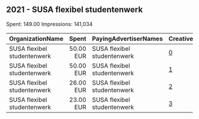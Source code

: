## 2021 - SUSA flexibel studentenwerk 
Spent: 149.00
Impressions: 141,034

|OrganizationName|Spent|PayingAdvertiserNames|CreativeUrls|Impressions|Genders|AgeBrackets|CountryCodes|BillingAddresses|CandidateBallotInformation|
|:---|---:|:---|:---|---:|:---|:---|:---|:---|:---|
|SUSA flexibel studentenwerk|50.00 EUR|SUSA flexibel studentenwerk|[0](https://www.snap.com/political-ads/asset/d9d0d5cb9957593f2ba5f584e28462c80d4756a21d9e7d02b111d3ad51d26f7d?mediaType=mp4)|51,288||18-28|netherlands|NL||
|SUSA flexibel studentenwerk|50.00 EUR|SUSA flexibel studentenwerk|[1](https://www.snap.com/political-ads/asset/98019b2d8f863deb24306d90a67790beff7c42ab04a76ce034d57914a3e77be0?mediaType=mp4)|45,108||18-28|netherlands|NL||
|SUSA flexibel studentenwerk|26.00 EUR|SUSA flexibel studentenwerk|[2](https://www.snap.com/political-ads/asset/1099318418ded30123a6b52ffcdc070901fc0eee123c5ea2f4df6ce995fff61f?mediaType=mp4)|23,236||18-30|netherlands|NL||
|SUSA flexibel studentenwerk|23.00 EUR|SUSA flexibel studentenwerk|[3](https://www.snap.com/political-ads/asset/fced961bd80ae9b6ae085a34f7042a795d4ab71510eda72b79ddd9706deee6b2?mediaType=mp4)|21,402||18-30|netherlands|NL||
